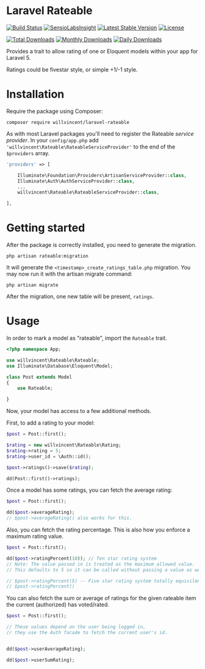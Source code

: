 # Laravel Rateable

[![Build Status](https://travis-ci.org/willvincent/laravel-rateable.svg?branch=master)](https://travis-ci.org/willvincent/laravel-rateable)
[![SensioLabsInsight](https://img.shields.io/sensiolabs/i/08d52e5f-e13b-42db-bf3f-821d4005e6a6.svg?style=flat-square)](https://insight.sensiolabs.com/projects/08d52e5f-e13b-42db-bf3f-821d4005e6a6)
[![Latest Stable Version](https://poser.pugx.org/willvincent/laravel-rateable/v/stable.svg)](https://packagist.org/packages/willvincent/laravel-rateable) [![License](https://poser.pugx.org/willvincent/laravel-rateable/license.svg)](https://packagist.org/packages/willvincent/laravel-rateable)

[![Total Downloads](https://poser.pugx.org/willvincent/laravel-rateable/downloads.svg)](https://packagist.org/packages/willvincent/laravel-rateable) [![Monthly Downloads](https://poser.pugx.org/willvincent/laravel-rateable/d/monthly.png)](https://packagist.org/packages/willvincent/laravel-rateable) [![Daily Downloads](https://poser.pugx.org/willvincent/laravel-rateable/d/daily.png)](https://packagist.org/packages/willvincent/laravel-rateable)

Provides a trait to allow rating of one or Eloquent models within your app for Laravel 5.

Ratings could be fivestar style, or simple +1/-1 style.

# Installation
Require the package using Composer:

```
composer require willvincent/laravel-rateable
```

As with most Laravel packages you'll need to register the Rateable *service provider*. In your `config/app.php` add `'willvincent\Rateable\RateableServiceProvider'` to the end of the `$providers` array.

````php
'providers' => [

    Illuminate\Foundation\Providers\ArtisanServiceProvider::class,
    Illuminate\Auth\AuthServiceProvider::class,
    ...
    willvincent\Rateable\RateableServiceProvider::class,

],
````

# Getting started
After the package is correctly installed, you need to generate the migration.
````
php artisan rateable:migration
````

It will generate the `<timestamp>_create_ratings_table.php` migration. You may now run it with the artisan migrate command:
````
php artisan migrate
````

After the migration, one new table will be present, `ratings`.

# Usage
In order to mark a model as "rateable", import the `Rateable` trait.

````php
<?php namespace App;

use willvincent\Rateable\Rateable;
use Illuminate\Database\Eloquent\Model;

class Post extends Model
{
    use Rateable;

}
````

Now, your model has access to a few additional methods.

First, to add a rating to your model:

````php
$post = Post::first();

$rating = new willvincent\Rateable\Rating;
$rating->rating = 5;
$rating->user_id = \Auth::id();

$post->ratings()->save($rating);

dd(Post::first()->ratings);
````

Once a model has some ratings, you can fetch the average rating:
````php
$post = Post::first();

dd($post->averageRating);
// $post->averageRating() also works for this.
````

Also, you can fetch the rating percentage. This is also how you enforce a maximum rating value.

````php
$post = Post::first();

dd($post->ratingPercent(10)); // Ten star rating system
// Note: The value passed in is treated as the maximum allowed value.
// This defaults to 5 so it can be called without passing a value as well.

// $post->ratingPercent(5) -- Five star rating system totally equivilent to:
// $post->ratingPercent()
````

You can also fetch the sum or average of ratings for the given rateable item the current (authorized) has voted/rated.
````php
$post = Post::first();

// These values depend on the user being logged in,
// they use the Auth facade to fetch the current user's id.


dd($post->userAverageRating); 

dd($post->userSumRating);
````
